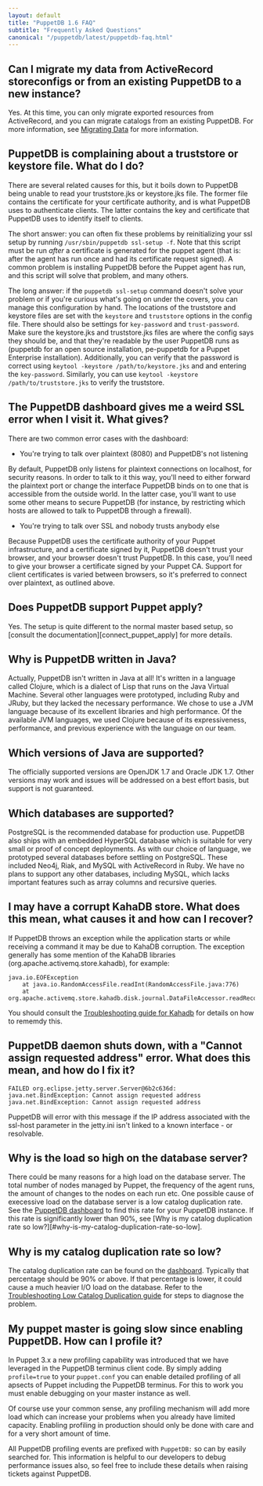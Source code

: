 ```yaml
---
layout: default
title: "PuppetDB 1.6 FAQ"
subtitle: "Frequently Asked Questions"
canonical: "/puppetdb/latest/puppetdb-faq.html"
---
```


[trouble_kahadb]: ./trouble_kahadb_corruption.html
[migrating]: ./migrate.html
[maintaining_tuning]: ./maintain_and_tune.html
[low_catalog_dupe]: ./trouble_low_catalog_duplication.html

## Can I migrate my data from ActiveRecord storeconfigs or from an existing PuppetDB to a new instance?

Yes.  At this time, you can only migrate exported resources from ActiveRecord, and
you can migrate catalogs from an existing PuppetDB.  For more information, see
[Migrating Data][migrating] for more information.

## PuppetDB is complaining about a truststore or keystore file. What do I do?

There are several related causes for this, but it boils down to PuppetDB being
unable to read your truststore.jks or keystore.jks file. The former file
contains the certificate for your certificate authority, and is what PuppetDB
uses to authenticate clients. The latter contains the key and certificate that
PuppetDB uses to identify itself to clients.

The short answer: you can often fix these problems by reinitializing your ssl setup
by running `/usr/sbin/puppetdb ssl-setup -f`. Note that this script
must be run *after* a certificate is generated for the puppet agent (that is:
after the agent has run once and had its certificate request signed). A common
problem is installing PuppetDB before the Puppet agent has run, and this script
will solve that problem, and many others.

The long answer: if the `puppetdb ssl-setup` command doesn't solve your problem
or if you're curious what's going on under the covers, you can manage this
configuration by hand.  The locations of the truststore and keystore files are set
with the `keystore` and `truststore` options in the config file. There should
also be settings for `key-password` and `trust-password`. Make sure the
keystore.jks and truststore.jks files are where the config says they should be,
and that they're readable by the user PuppetDB runs as (puppetdb for an open
source installation, pe-puppetdb for a Puppet Enterprise installation).
Additionally, you can verify that the password is correct using
`keytool -keystore /path/to/keystore.jks` and and entering the `key-password`.
Similarly, you can use `keytool -keystore /path/to/truststore.jks` to verify the
truststore.

## The PuppetDB dashboard gives me a weird SSL error when I visit it. What gives?

There are two common error cases with the dashboard:

* You're trying to talk over plaintext (8080) and PuppetDB's not listening

By default, PuppetDB only listens for plaintext connections on localhost, for
security reasons. In order to talk to it this way, you'll need to either
forward the plaintext port or change the interface PuppetDB binds on to one
that is accessible from the outside world. In the latter case, you'll want to
use some other means to secure PuppetDB (for instance, by restricting which
hosts are allowed to talk to PuppetDB through a firewall).

* You're trying to talk over SSL and nobody trusts anybody else

Because PuppetDB uses the certificate authority of your Puppet
infrastructure, and a certificate signed by it, PuppetDB doesn't trust your
browser, and your browser doesn't trust PuppetDB. In this case, you'll need to
give your browser a certificate signed by your Puppet CA. Support for client
certificates is varied between browsers, so it's preferred to connect over
plaintext, as outlined above.

## Does PuppetDB support Puppet apply?

Yes. The setup is quite different to the normal master based setup, so
[consult the documentation][connect_puppet_apply] for more details.

## Why is PuppetDB written in Java?

Actually, PuppetDB isn't written in Java at all! It's written in a language
called Clojure, which is a dialect of Lisp that runs on the Java Virtual
Machine. Several other languages were prototyped, including Ruby and JRuby, but
they lacked the necessary performance.  We chose to use a JVM language because
of its excellent libraries and high performance. Of the available JVM
languages, we used Clojure because of its expressiveness, performance, and
previous experience with the language on our team.

## Which versions of Java are supported?

The officially supported versions are OpenJDK 1.7 and Oracle JDK
1.7. Other versions may work and issues will be addressed on a best
effort basis, but support is not guaranteed.

## Which databases are supported?

PostgreSQL is the recommended database for production use. PuppetDB also ships
with an embedded HyperSQL database which is suitable for very small or proof of
concept deployments. As with our choice of language, we prototyped several
databases before settling on PostgreSQL. These included Neo4j, Riak, and MySQL
with ActiveRecord in Ruby. We have no plans to support any other databases,
including MySQL, which lacks important features such as array columns and
recursive queries.

## I may have a corrupt KahaDB store. What does this mean, what causes it and how can I recover?

If PuppetDB throws an exception while the application starts or while receiving
a command it may be due to KahaDB corruption. The exception generally has some
mention of the KahaDB libraries (org.apache.activemq.store.kahadb), for example:

    java.io.EOFException
        at java.io.RandomAccessFile.readInt(RandomAccessFile.java:776)
        at org.apache.activemq.store.kahadb.disk.journal.DataFileAccessor.readRecord(DataFileAccessor.java:81)

You should consult the [Troubleshooting guide for Kahadb][trouble_kahadb] for
details on how to rememdy this.

## PuppetDB daemon shuts down, with a "Cannot assign requested address" error. What does this mean, and how do I fix it?

```
FAILED org.eclipse.jetty.server.Server@6b2c636d: java.net.BindException: Cannot assign requested address
java.net.BindException: Cannot assign requested address
```

PuppetDB will error with this message if the IP address associated with the ssl-host parameter in the
jetty.ini isn't linked to a known interface - or resolvable.

## Why is the load so high on the database server?

There could be many reasons for a high load on the database server.
The total number of nodes managed by Puppet, the frequency of the
agent runs, the amount of changes to the nodes on each run etc. One
possible cause of execessive load on the database server is a low
catalog duplication rate. See the [PuppetDB dashboard][maintaining_tuning]
to find this rate for your PuppetDB instance. If this rate is
significantly lower than 90%, see [Why is my catalog duplication rate so low?][#why-is-my-catalog-duplication-rate-so-low].

## Why is my catalog duplication rate so low?

The catalog duplication rate can be found on the
[dashboard][maintaining_tuning]. Typically that percentage should be
90% or above. If that percentage is lower, it could cause a much
heavier I/O load on the database. Refer to the [Troubleshooting Low
Catalog Duplication guide][low_catalog_dupe] for steps to diagnose the
problem.

## My puppet master is going slow since enabling PuppetDB. How can I profile it?

In Puppet 3.x a new profiling capability was introduced that we have leveraged in the PuppetDB terminus client code. By simply adding `profile=true` to your `puppet.conf` you can enable detailed profiling of all apsects of Puppet including the PuppetDB terminus. For this to work you must enable debugging on your master instance as well.

Of course use your common sense, any profiling mechanism will add more load which can increase your problems when you already have limited capacity. Enabling profiling in production should only be done with care and for a very short amount of time.

All PuppetDB profiling events are prefixed with `PuppetDB:` so can by easily searched for. This information is helpful to our developers to debug performance issues also, so feel free to include these details when raising tickets against PuppetDB.

